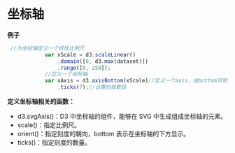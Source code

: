 # 坐标轴

**例子**

```js
 //为坐标轴定义一个线性比例尺
            var xScale = d3.scaleLinear()
                .domain([0, d3.max(dataset)])
                .range([0, 250]);
            //定义一个坐标轴
            var xAxis = d3.axisBottom(xScale)//定义一个axis，由bottom可知，是朝下的
                .ticks(7);//设置刻度数目
```

**定义坐标轴相关的函数：**

- d3.svgAxis()：D3 中坐标轴的组件，能够在 SVG 中生成组成坐标轴的元素。
- scale()：指定比例尺。
- orient()：指定刻度的朝向，bottom 表示在坐标轴的下方显示。
- ticks()：指定刻度的数量。

